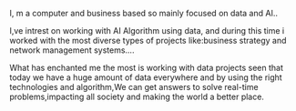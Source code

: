 I, m a computer and business based so mainly focused on data and AI..

I,ve intrest on working with AI Algorithm using data, and during this time  i worked with the most diverse types of projects like:business strategy and network management systems....

What has enchanted me the most is working with data projects seen that today we have a huge amount of data everywhere and by using the right technologies and algorithm,We can get answers to solve real-time problems,impacting all society and making the world a better place.

